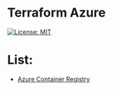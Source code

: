 # Terraform Azure

[![License: MIT](https://img.shields.io/badge/License-MIT-yellow.svg)](https://opensource.org/licenses/MIT)

# List:

- [Azure Container Registry](azure_acr/README.md)
